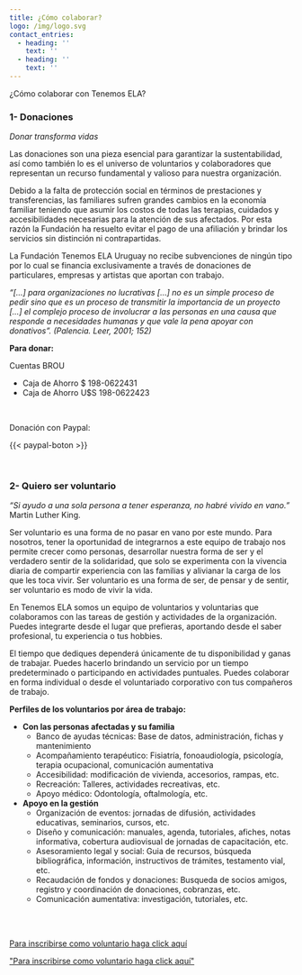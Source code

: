 ```yaml
---
title: ¿Cómo colaborar?
logo: /img/logo.svg
contact_entries:
  - heading: ''
    text: ''
  - heading: ''
    text: ''
---
```

¿Cómo colaborar con Tenemos ELA?


<h3 class="f4 b lh-title mb2">1- Donaciones</h3>

_Donar transforma vidas_

Las donaciones son una pieza esencial para garantizar la sustentabilidad, así como también lo es el universo de voluntarios y colaboradores que representan un recurso fundamental y valioso para nuestra organización. 

Debido a la falta de protección social en términos de prestaciones y transferencias, las familiares sufren grandes cambios en la economía familiar teniendo que asumir los costos de todas las terapias, cuidados y accesibilidades necesarias para la atención de sus afectados. Por esta razón la Fundación ha resuelto evitar el pago de una afiliación y brindar los servicios sin distinción ni contrapartidas.

La Fundación Tenemos ELA Uruguay no recibe subvenciones de ningún tipo por lo cual se financia exclusivamente a través de donaciones de particulares, empresas y artistas que aportan con trabajo. 

_“\[…] para organizaciones no lucrativas \[…] no es un simple proceso de pedir sino que es un proceso de transmitir la importancia de un proyecto \[…] el complejo proceso de involucrar a las personas en una causa que responde a necesidades humanas y que vale la pena apoyar con donativos”. (Palencia. Leer, 2001; 152)_


**Para donar:** 

Cuentas BROU  

* Caja de Ahorro $ 198-0622431
* Caja de Ahorro U$S 198-0622423
<br>

Donación con Paypal: 

{{< paypal-boton >}}

<br>

<h3 class="f4 b lh-title mb2">2- Quiero ser voluntario</h3>

_“Si ayudo a una sola persona a tener esperanza, no habré vivido en vano.”_ Martin Luther King. 

Ser voluntario es una forma de no pasar en vano por este mundo. Para nosotros, tener la oportunidad de integrarnos a este equipo de trabajo nos permite crecer como personas, desarrollar nuestra forma de ser y el verdadero sentir de la solidaridad, que solo se experimenta con la vivencia diaria de compartir experiencia con las familias y alivianar la carga de los que les toca vivir. Ser voluntario es una forma de ser, de pensar y de sentir, ser voluntario es modo de vivir la vida. 

En Tenemos ELA somos un equipo de voluntarios y voluntarias que colaboramos con las tareas de gestión y actividades de la organización. Puedes integrarte desde el lugar que prefieras, aportando desde el saber profesional, tu experiencia o tus hobbies. 

El tiempo que dediques dependerá únicamente de tu disponibilidad y ganas de trabajar. Puedes hacerlo brindando un servicio por un tiempo predeterminado o participando en actividades puntuales. Puedes colaborar en forma individual o desde el voluntariado corporativo con tus compañeros de trabajo. 


**Perfiles de los voluntarios por área de trabajo:**

* **Con las personas afectadas y su familia**
  * Banco de ayudas técnicas: Base de datos, administración, fichas y mantenimiento
  * Acompañamiento terapéutico: Fisiatría, fonoaudiología, psicología, terapia ocupacional, comunicación aumentativa
  * Accesibilidad: modificación de vivienda, accesorios, rampas, etc.
  * Recreación: Talleres, actividades recreativas, etc.
  * Apoyo médico: Odontología, oftalmología, etc.
* **Apoyo en la gestión**
  * Organización de eventos: jornadas de difusión, actividades educativas, seminarios, cursos, etc.
  * Diseño y comunicación: manuales, agenda, tutoriales, afiches, notas informativa, cobertura audiovisual de jornadas de capacitación, etc.
  * Asesoramiento legal y social: Guia de recursos, búsqueda bibliográfica, información, instructivos de trámites, testamento vial, etc.
  * Recaudación de fondos y donaciones: Busqueda de socios amigos, registro y coordinación de donaciones, cobranzas, etc.
  * Comunicación aumentativa: investigación, tutoriales, etc.
<br>
<br>

[Para inscribirse como voluntario haga click aquí](https://docs.google.com/forms/d/e/1FAIpQLSfyqxf03Y8zr7t6mptfIJCWzTIMKkl7S_BYDIWhyJJ5w033Bg/viewform)

<a class="btn" href="https://docs.google.com/forms/d/e/1FAIpQLSfyqxf03Y8zr7t6mptfIJCWzTIMKkl7S_BYDIWhyJJ5w033Bg/viewform" target="_blank">
"Para inscribirse como voluntario haga click aquí"
</a>

